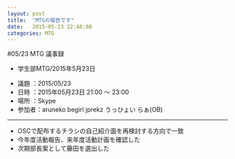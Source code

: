 ```yaml
---
layout: post
title:  "MTGの報告です"
date:   2015-05-23 22:46:00
categories: MTG
---
```


#05/23 MTG 議事録

* 学生部MTG/2015年5月23日

- 議題 ：2015/05/23
- 日時 ：2015年05月23日 21:00 ～ 23:00
- 場所 ：Skype
- 参加者：aruneko begirl jprekz うっひょい らぁ(OB)

---

- OSCで配布するチラシの自己紹介面を再検討する方向で一致
- 今年度活動報告、来年度活動計画を確認した
- 次期部長案として藤田を選出した

